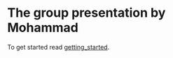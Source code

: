 # The group presentation by Mohammad

To get started read [getting_started](https://github.com/ahama92/group-presentation/blob/main/get_started.ipynb).
